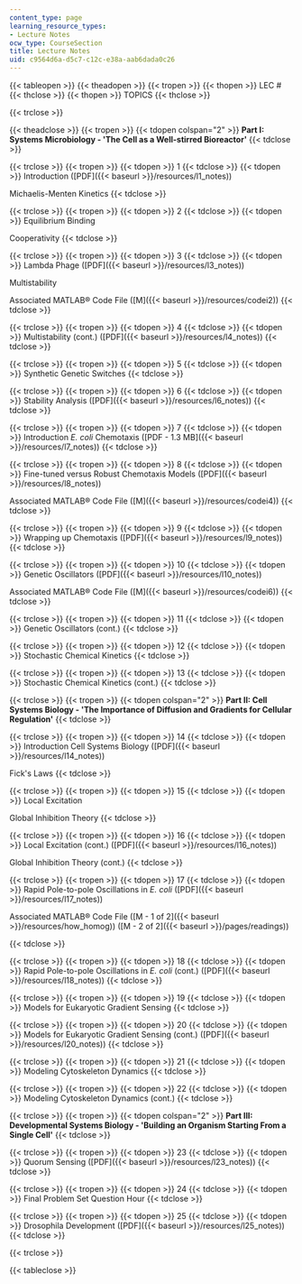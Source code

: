 ```yaml
---
content_type: page
learning_resource_types:
- Lecture Notes
ocw_type: CourseSection
title: Lecture Notes
uid: c9564d6a-d5c7-c12c-e38a-aab6dada0c26
---
```


{{< tableopen >}}
{{< theadopen >}}
{{< tropen >}}
{{< thopen >}}
LEC #
{{< thclose >}}
{{< thopen >}}
TOPICS
{{< thclose >}}

{{< trclose >}}

{{< theadclose >}}
{{< tropen >}}
{{< tdopen colspan="2" >}}
**Part I: Systems Microbiology - 'The Cell as a Well-stirred Bioreactor'**
{{< tdclose >}}

{{< trclose >}}
{{< tropen >}}
{{< tdopen >}}
1
{{< tdclose >}}
{{< tdopen >}}
Introduction ([PDF]({{< baseurl >}}/resources/l1_notes))  
  
Michaelis-Menten Kinetics
{{< tdclose >}}

{{< trclose >}}
{{< tropen >}}
{{< tdopen >}}
2
{{< tdclose >}}
{{< tdopen >}}
Equilibrium Binding  
  
Cooperativity
{{< tdclose >}}

{{< trclose >}}
{{< tropen >}}
{{< tdopen >}}
3
{{< tdclose >}}
{{< tdopen >}}
Lambda Phage ([PDF]({{< baseurl >}}/resources/l3_notes))  
  
Multistability  
  
Associated MATLAB® Code File ([M]({{< baseurl >}}/resources/codei2))
{{< tdclose >}}

{{< trclose >}}
{{< tropen >}}
{{< tdopen >}}
4
{{< tdclose >}}
{{< tdopen >}}
Multistability (cont.) ([PDF]({{< baseurl >}}/resources/l4_notes))
{{< tdclose >}}

{{< trclose >}}
{{< tropen >}}
{{< tdopen >}}
5
{{< tdclose >}}
{{< tdopen >}}
Synthetic Genetic Switches
{{< tdclose >}}

{{< trclose >}}
{{< tropen >}}
{{< tdopen >}}
6
{{< tdclose >}}
{{< tdopen >}}
Stability Analysis ([PDF]({{< baseurl >}}/resources/l6_notes))
{{< tdclose >}}

{{< trclose >}}
{{< tropen >}}
{{< tdopen >}}
7
{{< tdclose >}}
{{< tdopen >}}
Introduction _E. coli_ Chemotaxis ([PDF - 1.3 MB]({{< baseurl >}}/resources/l7_notes))
{{< tdclose >}}

{{< trclose >}}
{{< tropen >}}
{{< tdopen >}}
8
{{< tdclose >}}
{{< tdopen >}}
Fine-tuned versus Robust Chemotaxis Models ([PDF]({{< baseurl >}}/resources/l8_notes))  
  
Associated MATLAB® Code File ([M]({{< baseurl >}}/resources/codei4))
{{< tdclose >}}

{{< trclose >}}
{{< tropen >}}
{{< tdopen >}}
9
{{< tdclose >}}
{{< tdopen >}}
Wrapping up Chemotaxis ([PDF]({{< baseurl >}}/resources/l9_notes))
{{< tdclose >}}

{{< trclose >}}
{{< tropen >}}
{{< tdopen >}}
10
{{< tdclose >}}
{{< tdopen >}}
Genetic Oscillators ([PDF]({{< baseurl >}}/resources/l10_notes))  
  
Associated MATLAB® Code File ([M]({{< baseurl >}}/resources/codei6))
{{< tdclose >}}

{{< trclose >}}
{{< tropen >}}
{{< tdopen >}}
11
{{< tdclose >}}
{{< tdopen >}}
Genetic Oscillators (cont.)
{{< tdclose >}}

{{< trclose >}}
{{< tropen >}}
{{< tdopen >}}
12
{{< tdclose >}}
{{< tdopen >}}
Stochastic Chemical Kinetics
{{< tdclose >}}

{{< trclose >}}
{{< tropen >}}
{{< tdopen >}}
13
{{< tdclose >}}
{{< tdopen >}}
Stochastic Chemical Kinetics (cont.)
{{< tdclose >}}

{{< trclose >}}
{{< tropen >}}
{{< tdopen colspan="2" >}}
**Part II: Cell Systems Biology - 'The Importance of Diffusion and Gradients for Cellular Regulation'**
{{< tdclose >}}

{{< trclose >}}
{{< tropen >}}
{{< tdopen >}}
14
{{< tdclose >}}
{{< tdopen >}}
Introduction Cell Systems Biology ([PDF]({{< baseurl >}}/resources/l14_notes))  
  
Fick's Laws
{{< tdclose >}}

{{< trclose >}}
{{< tropen >}}
{{< tdopen >}}
15
{{< tdclose >}}
{{< tdopen >}}
Local Excitation  
  
Global Inhibition Theory
{{< tdclose >}}

{{< trclose >}}
{{< tropen >}}
{{< tdopen >}}
16
{{< tdclose >}}
{{< tdopen >}}
Local Excitation (cont.) ([PDF]({{< baseurl >}}/resources/l16_notes))  
  
Global Inhibition Theory (cont.)
{{< tdclose >}}

{{< trclose >}}
{{< tropen >}}
{{< tdopen >}}
17
{{< tdclose >}}
{{< tdopen >}}
Rapid Pole-to-pole Oscillations in _E. coli_ ([PDF]({{< baseurl >}}/resources/l17_notes))

Associated MATLAB® Code File ([M - 1 of 2]({{< baseurl >}}/resources/how_homog)) ([M - 2 of 2]({{< baseurl >}}/pages/readings))


{{< tdclose >}}

{{< trclose >}}
{{< tropen >}}
{{< tdopen >}}
18
{{< tdclose >}}
{{< tdopen >}}
Rapid Pole-to-pole Oscillations in _E. coli_ (cont.) ([PDF]({{< baseurl >}}/resources/l18_notes))
{{< tdclose >}}

{{< trclose >}}
{{< tropen >}}
{{< tdopen >}}
19
{{< tdclose >}}
{{< tdopen >}}
Models for Eukaryotic Gradient Sensing
{{< tdclose >}}

{{< trclose >}}
{{< tropen >}}
{{< tdopen >}}
20
{{< tdclose >}}
{{< tdopen >}}
Models for Eukaryotic Gradient Sensing (cont.) ([PDF]({{< baseurl >}}/resources/l20_notes))
{{< tdclose >}}

{{< trclose >}}
{{< tropen >}}
{{< tdopen >}}
21
{{< tdclose >}}
{{< tdopen >}}
Modeling Cytoskeleton Dynamics
{{< tdclose >}}

{{< trclose >}}
{{< tropen >}}
{{< tdopen >}}
22
{{< tdclose >}}
{{< tdopen >}}
Modeling Cytoskeleton Dynamics (cont.)
{{< tdclose >}}

{{< trclose >}}
{{< tropen >}}
{{< tdopen colspan="2" >}}
**Part III: Developmental Systems Biology - 'Building an Organism Starting From a Single Cell'**
{{< tdclose >}}

{{< trclose >}}
{{< tropen >}}
{{< tdopen >}}
23
{{< tdclose >}}
{{< tdopen >}}
Quorum Sensing ([PDF]({{< baseurl >}}/resources/l23_notes))
{{< tdclose >}}

{{< trclose >}}
{{< tropen >}}
{{< tdopen >}}
24
{{< tdclose >}}
{{< tdopen >}}
Final Problem Set Question Hour
{{< tdclose >}}

{{< trclose >}}
{{< tropen >}}
{{< tdopen >}}
25
{{< tdclose >}}
{{< tdopen >}}
Drosophila Development ([PDF]({{< baseurl >}}/resources/l25_notes))
{{< tdclose >}}

{{< trclose >}}

{{< tableclose >}}